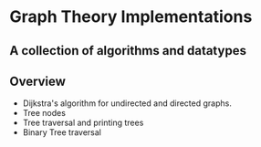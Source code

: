 # Graph Theory Implementations

## A collection of algorithms and datatypes

## Overview
* Dijkstra's algorithm for undirected and directed graphs.
* Tree nodes
* Tree traversal and printing trees
* Binary Tree traversal

